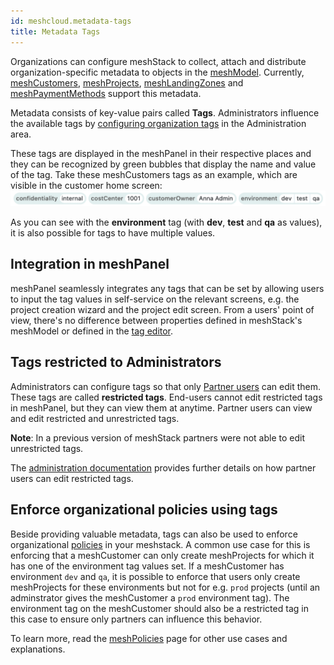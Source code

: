 ```yaml
---
id: meshcloud.metadata-tags
title: Metadata Tags
---
```


Organizations can configure meshStack to collect, attach and distribute organization-specific metadata
to objects in the [meshModel](meshcloud.index.md). Currently, [meshCustomers](meshcloud.customer.md), [meshProjects](meshcloud.project.md), [meshLandingZones](meshcloud.landing-zones.md) and [meshPaymentMethods](./meshcloud.payment-methods.md) support this metadata.

Metadata consists of key-value pairs called **Tags**. Administrators influence the available tags by [configuring organization tags](meshstack.metadata-tags.md) in the Administration area.

These tags are displayed in the meshPanel in their respective places and they can be recognized by green bubbles that display the name and value of the tag. Take these meshCustomers tags as an example, which are visible in the customer home screen:
![Example Tags](assets/metadata_tags/mesh_customer_example_tags.png)

As you can see with the **environment** tag (with **dev**, **test** and **qa** as values), it is also possible for tags to have multiple values.

## Integration in meshPanel

meshPanel seamlessly integrates any tags that can be set by allowing users to input the tag values in self-service on the relevant screens, e.g. the project creation wizard and the project edit screen. From a users' point of view, there's no difference between properties defined in meshStack's meshModel or defined in the [tag editor](meshstack.metadata-tags.md).

## Tags restricted to Administrators

Administrators can configure tags so that only [Partner users](./administration.index.md) can edit them. These tags are called **restricted tags**. End-users cannot edit restricted tags in meshPanel, but they can view them at anytime. Partner users can view and edit restricted and unrestricted tags. 

**Note**: In a previous version of meshStack partners were not able to edit unrestricted tags.

The [administration documentation](./administration.index.md) provides further details on how partner users can edit restricted tags.

## Enforce organizational policies using tags

Beside providing valuable metadata, tags can also be used to enforce organizational [policies](https://docs.meshcloud.io/docs/meshcloud.policies.html) in your meshstack. A common use case for this is enforcing that a meshCustomer can only create meshProjects for which it has one of the environment tag values set. If a meshCustomer has environment `dev` and `qa`, it is possible to enforce that users only create meshProjects for these environments but not for e.g. `prod` projects (until an adminstrator gives the meshCustomer a `prod` environment tag). The environment tag on the meshCustomer should also be a restricted tag in this case to ensure only partners can influence this behavior.

To learn more, read the [meshPolicies](./meshcloud.policies.md) page for other use cases and explanations.
